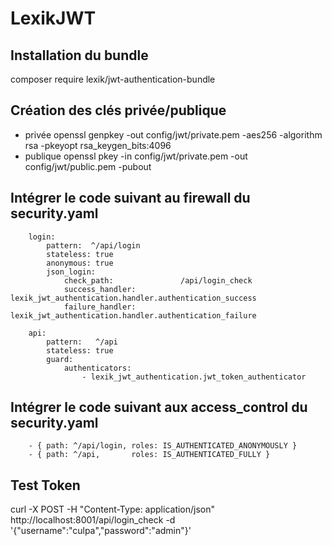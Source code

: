# LexikJWT

## Installation du bundle
composer require lexik/jwt-authentication-bundle

## Création des clés privée/publique
- privée
openssl genpkey -out config/jwt/private.pem -aes256 -algorithm rsa -pkeyopt rsa_keygen_bits:4096
- publique
openssl pkey -in config/jwt/private.pem -out config/jwt/public.pem -pubout

## Intégrer le code suivant au firewall du security.yaml
        login:
            pattern:  ^/api/login
            stateless: true
            anonymous: true
            json_login:
                check_path:               /api/login_check
                success_handler:          lexik_jwt_authentication.handler.authentication_success
                failure_handler:          lexik_jwt_authentication.handler.authentication_failure

        api:
            pattern:   ^/api
            stateless: true
            guard:
                authenticators:
                    - lexik_jwt_authentication.jwt_token_authenticator

## Intégrer le code suivant aux access_control du security.yaml
        - { path: ^/api/login, roles: IS_AUTHENTICATED_ANONYMOUSLY }
        - { path: ^/api,       roles: IS_AUTHENTICATED_FULLY }

## Test Token
curl -X POST -H "Content-Type: application/json" http://localhost:8001/api/login_check -d '{"username":"culpa","password":"admin"}'